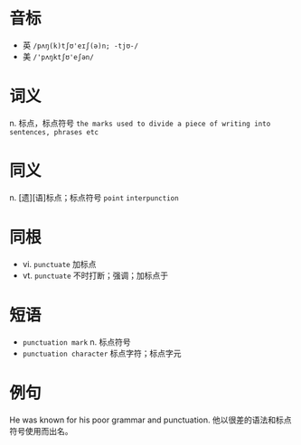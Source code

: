 # 音标

- 英 `/pʌŋ(k)tʃʊ'eɪʃ(ə)n; -tjʊ-/`
- 美 `/'pʌŋktʃʊ'eʃən/`

# 词义

n. 标点，标点符号
`the marks used to divide a piece of writing into sentences, phrases etc`

# 同义

n. [遗][语]标点；标点符号
`point` `interpunction`

# 同根

- vi. `punctuate` 加标点
- vt. `punctuate` 不时打断；强调；加标点于

# 短语

- `punctuation mark` n. 标点符号
- `punctuation character` 标点字符；标点字元

# 例句

He was known for his poor grammar and punctuation.
他以很差的语法和标点符号使用而出名。


